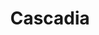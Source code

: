 ---
title: Cascadia
crosslinks:
- autotldr
- FreeCascadia
- Seattle
- SeattleWA
- youtubefactsbot
- Communalists
- CascadiaBooks
- Portland
- ArtefactPorn
- news
- xkcd
- oregon
- britishcolumbia
- EnoughCommieSpam
- Strike4Democracy
- ChinookJargon
- livven
- vexillology
- MassdropBot
- California
---